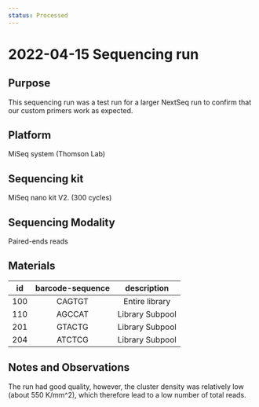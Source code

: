 ```yaml
---
status: Processed
---
```


# 2022-04-15 Sequencing run

## Purpose
This sequencing run was a test run for a larger NextSeq run to confirm that our custom primers work as expected.
## Platform
MiSeq system (Thomson Lab)

## Sequencing kit
MiSeq nano kit V2. (300 cycles)

## Sequencing Modality
Paired-ends reads

## Materials

| **id** | **barcode-sequence** | **description** |
| :--: | :--: | :--: |
| 100 | CAGTGT | Entire library |
| 110 | AGCCAT | Library Subpool |
| 201 | GTACTG | Library Subpool |
| 204 | ATCTCG | Library Subpool |

## Notes and Observations

The run had good quality, however, the cluster density was relatively low (about 550 K/mm^2), which therefore lead to a low 
number of total reads. 
